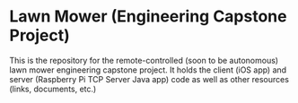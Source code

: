 # Lawn Mower (Engineering Capstone Project)
This is the repository for the remote-controlled (soon to be autonomous) lawn mower engineering capstone project. It holds the client (iOS app) and server (Raspberry Pi TCP Server Java app) code as well as other resources (links, documents, etc.)